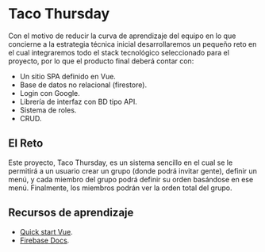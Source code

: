 # Taco Thursday

Con el motivo de reducir la curva de aprendizaje del equipo en lo que concierne a la estrategia técnica inicial desarrollaremos un pequeño reto en el cual integraremos todo el stack tecnológico seleccionado para el proyecto, por lo que el producto final deberá contar con:

- Un sitio SPA definido en Vue.
- Base de datos no relacional (firestore).
- Login con Google.
- Librería de interfaz con BD tipo API.
- Sistema de roles.
- CRUD.

## El Reto

Este proyecto, Taco Thursday, es un sistema sencillo en el cual se le permitirá a un usuario crear un grupo (donde podrá invitar gente), definir un menú, y cada miembro del grupo podrá definir su orden basándose en ese menú. Finalmente, los miembros podrán ver la orden total del grupo.

## Recursos de aprendizaje

- [Quick start Vue](https://vuejs.org/guide/quick-start.html).
- [Firebase Docs](https://firebase.google.com/docs?gclid=CjwKCAjwrfCRBhAXEiwAnkmKmUkDbTX2Kbj35hC208zKsU-A5N2m8sj4iBNz6OfahOO7VdfzsOPKoRoC2wwQAvD_BwE&gclsrc=aw.ds).
